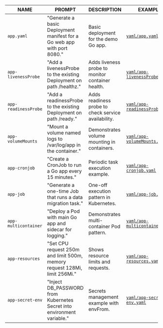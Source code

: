| NAME                 | PROMPT                                                                    | DESCRIPTION                                         | EXAMPLE                                                                                                                         |
| -------------------- | ------------------------------------------------------------------------- | --------------------------------------------------- | ------------------------------------------------------------------------------------------------------------------------------- |
| `app.yaml`           | "Generate a basic Deployment manifest for a Go web app with port 8080."   | Basic deployment for the demo Go app.               | [`yaml/app.yaml`](https://github.com/den-vasyliev/k8s-prompt-portfolio/blob/master/yaml/app.yaml)                               |
| `app-livenessProbe`  | "Add a livenessProbe to the existing Deployment on path /healthz."        | Adds liveness probe to monitor container health.    | [`yaml/app-livenessProbe.yaml`](https://github.com/den-vasyliev/k8s-prompt-portfolio/blob/master/yaml/app-livenessProbe.yaml)   |
| `app-readinessProbe` | "Add a readinessProbe to the existing Deployment on path /ready."         | Adds readiness probe to check service availability. | [`yaml/app-readinessProbe.yaml`](https://github.com/den-vasyliev/k8s-prompt-portfolio/blob/master/yaml/app-readinessProbe.yaml) |
| `app-volumeMounts`   | "Mount a volume named logs to /var/log/app in the container."             | Demonstrates volume mounting in containers.         | [`yaml/app-volumeMounts.yaml`](https://github.com/den-vasyliev/k8s-prompt-portfolio/blob/master/yaml/app-volumeMounts.yaml)     |
| `app-cronjob`        | "Create a CronJob to run a Go app every 15 minutes."                      | Periodic task execution example.                    | [`yaml/app-cronjob.yaml`](https://github.com/den-vasyliev/k8s-prompt-portfolio/blob/master/yaml/app-cronjob.yaml)               |
| `app-job`            | "Generate a one-time Job that runs a data migration task."                | One-off execution pattern in Kubernetes.            | [`yaml/app-job.yaml`](https://github.com/den-vasyliev/k8s-prompt-portfolio/blob/master/yaml/app-job.yaml)                       |
| `app-multicontainer` | "Deploy a Pod with main Go app and sidecar for logging."                  | Demonstrates multi-container Pod pattern.           | [`yaml/app-multicontainer.yaml`](https://github.com/den-vasyliev/k8s-prompt-portfolio/blob/master/yaml/app-multicontainer.yaml) |
| `app-resources`      | "Set CPU request 250m and limit 500m, memory request 128Mi, limit 256Mi." | Shows resource limits and requests.                 | [`yaml/app-resources.yaml`](https://github.com/den-vasyliev/k8s-prompt-portfolio/blob/master/yaml/app-resources.yaml)           |
| `app-secret-env`     | "Inject DB\_PASSWORD from Kubernetes Secret into environment variable."   | Secrets management example with envFrom.            | [`yaml/app-secret-env.yaml`](https://github.com/den-vasyliev/k8s-prompt-portfolio/blob/master/yaml/app-secret-env.yaml)         |
